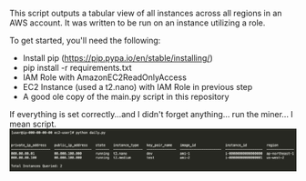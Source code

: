 This script outputs a tabular view of all instances across all regions in an AWS account. It was written to be run on an instance utilizing a role.

To get started, you'll need the following:
  * Install pip (https://pip.pypa.io/en/stable/installing/)
  * pip install -r requirements.txt
  * IAM Role with AmazonEC2ReadOnlyAccess
  * EC2 Instance (used a t2.nano) with IAM Role in previous step
  * A good ole copy of the main.py script in this repository
  
If everything is set correctly...and I didn't forget anything... run the miner... I mean script.
  ![alt text](output.png)
